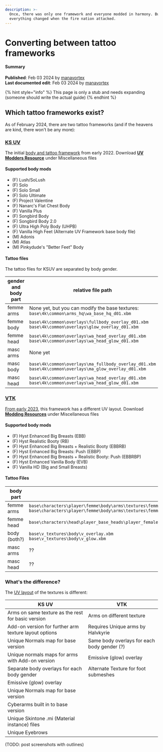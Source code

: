 ```yaml
---
description: >-
  Once, there was only one framework and everyone modded in harmony. But
  everything changed when the fire nation attacked.
---
```


# Converting between tattoo frameworks

#### Summary

**Published**: Feb 03 2024 by [manavortex](https://app.gitbook.com/u/NfZBoxGegfUqB33J9HXuCs6PVaC3 "mention")\
**Last documented edit**: Feb 03 2024 by [manavortex](https://app.gitbook.com/u/NfZBoxGegfUqB33J9HXuCs6PVaC3 "mention")

{% hint style="info" %}
This page is only a stub and needs expanding (someone should write the actual guide)
{% endhint %}

## Which tattoo frameworks exist?

As of February 2024, there are two tattoo frameworks (and if the heavens are kind, there won't be any more):

### [KS UV](https://www.nexusmods.com/cyberpunk2077/mods/3783)

The initial [body and tattoo framework](https://www.nexusmods.com/cyberpunk2077/mods/3783) from early 2022. Download [**UV Modders Resource**](https://www.nexusmods.com/cyberpunk2077/mods/3783?tab=files) under Miscellaneous files

#### Supported body mods

* (F) Lush/SoLush
* (F) Solo
* (F) Solo Small
* (F) Solo Ultimate
* (F) Project Valentine
* (F) Nanarc's Flat Chest Body
* (F) Vanilla Plus
* (F) Songbird Body
* (F) Songbird Body 2.0
* (F) Ultra High Poly Body (UHPB)
* (F) Vanilla High Feet (Alternate UV Framework base body file)
* (M) Adonis
* (M) Atlas
* (M) Pinkydude's "Better Feet" Body

#### Tattoo files

The tattoo files for KSUV are separated by body gender.

<table><thead><tr><th width="216">gender and body part</th><th>relative file path</th></tr></thead><tbody><tr><td>femme arms</td><td>None yet, but you can modify the base textures:<br><code>base\4k\common\arms_hq\wa_base_hq_d01.xbm</code> </td></tr><tr><td>femme body</td><td><code>base\4k\common\overlays\fullbody_overlay_d01.xbm</code><br><code>base\4k\common\overlays\glow_overlay_d01.xbm</code></td></tr><tr><td>femme head</td><td><code>base\4k\common\overlays\wa_head_overlay_d01.xbm</code><br><code>base\4k\common\overlays\wa_head_glow_d01.xbm</code></td></tr><tr><td>masc arms</td><td>None yet</td></tr><tr><td>masc body</td><td><code>base\4k\common\overlays\ma_fullbody_overlay_d01.xbm</code><br><code>base\4k\common\overlays\ma_glow_overlay_d01.xbm</code></td></tr><tr><td>masc head</td><td><code>base\4k\common\overlays\wa_head_overlay_d01.xbm</code><br><code>base\4k\common\overlays\wa_head_glow_d01.xbm</code></td></tr></tbody></table>

### [VTK](https://www.nexusmods.com/cyberpunk2077/mods/7054)

[From early 2023](https://www.nexusmods.com/cyberpunk2077/mods/7054), this framework has a different UV layout. Download [**Modding Resources**](https://www.nexusmods.com/cyberpunk2077/mods/7054?tab=files) under Miscellaneous files

#### Supported body mods

* (F) Hyst Enhanced Big Breasts (EBB)
* (F) Hyst Realistic Booty (RB)
* (F) Hyst Enhanced Big Breasts + Realistic Booty (EBBRB)
* (F) Hyst Enhanced Big Breasts: Push (EBBP)
* (F) Hyst Enhanced Big Breasts + Realistic Booty: Push (EBBRBP)
* (F) Hyst Enhanced Vanilla Body (EVB)
* (F) Vanilla HD (Big and Small Breasts)

#### Tattoo Files

<table><thead><tr><th width="216">body part</th><th>relative file path</th></tr></thead><tbody><tr><td>femme arms</td><td><code>base\characters\player\femme\body\arms\textures\femme_arm_left_01_overlay.xbm</code><br><code>base\characters\player\femme\body\arms\textures\femme_arm_right_01_overlay.xbm</code></td></tr><tr><td>femme head</td><td><code>base\characters\head\player_base_heads\player_female_average\h0_000_pwa_c__basehead\textures\h0_001_pwa_c__basehead_overlay.xbm</code></td></tr><tr><td>body (both?)</td><td><code>base\v_textures\body\v_overlay.xbm</code><br><code>base\v_textures\body\v_glow.xbm</code></td></tr><tr><td>masc arms</td><td>??</td></tr><tr><td>masc head</td><td>??</td></tr></tbody></table>

### What's the difference?

The [UV layout](../../../materials/uv-mapping-texturing-a-3d-object.md) of the textures is different:&#x20;



| KS UV                                                    | VTK                                         |
| -------------------------------------------------------- | ------------------------------------------- |
| Arms on same texture as the rest for basic version       | Arms on different texture                   |
| Add-on version for further arm texture layout options    | Requires Unique arms by Halvkyrie           |
| Unique Normals map for base version                      | Same body overlays for each body gender (?) |
| Unique normals maps for arms with Add-on version         | Emissive (glow) overlay
| Separate body overlays for each body gender              | Alternate Texture for foot submeshes
| Emissive (glow) overlay                                  | 
| Unique Normals map for base version                      |
| Cyberarms built in to base version                       |
| Unique Skintone .mi (Material instance) files            |
| Unique Eyebrows                                          |

(TODO: post screenshots with outlines)





